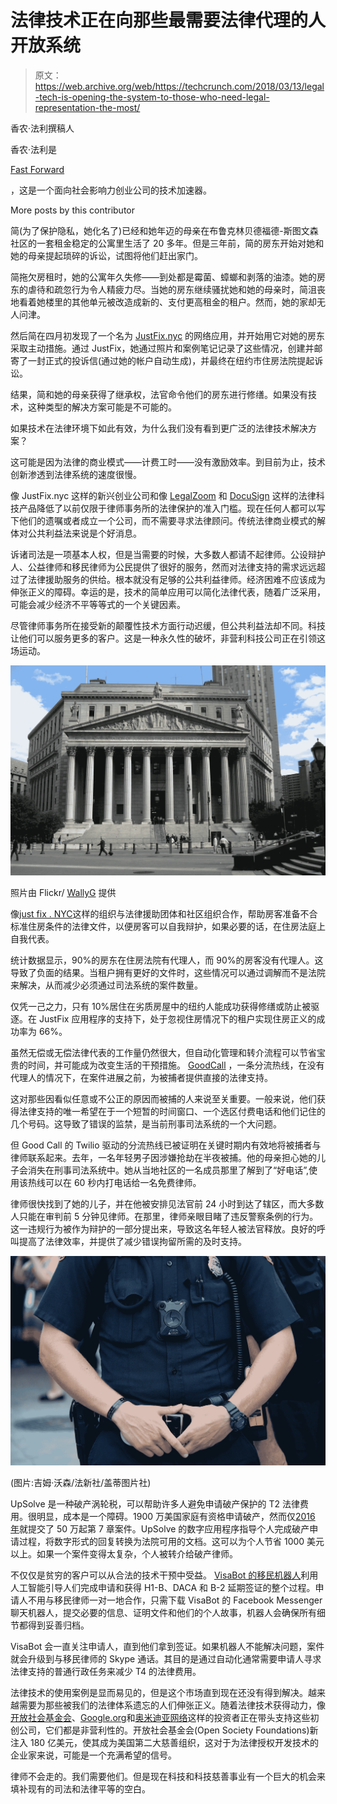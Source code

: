 # 法律技术正在向那些最需要法律代理的人开放系统

> 原文：<https://web.archive.org/web/https://techcrunch.com/2018/03/13/legal-tech-is-opening-the-system-to-those-who-need-legal-representation-the-most/>

香农·法利撰稿人

香农·法利是

[Fast Forward](https://web.archive.org/web/20230405164703/http://www.ffwd.org/)

，这是一个面向社会影响力创业公司的技术加速器。

More posts by this contributor

简(为了保护隐私，她化名了)已经和她年迈的母亲在布鲁克林贝德福德-斯图文森社区的一套租金稳定的公寓里生活了 20 多年。但是三年前，简的房东开始对她和她的母亲提起琐碎的诉讼，试图将他们赶出家门。

简拖欠房租时，她的公寓年久失修——到处都是霉菌、蟑螂和剥落的油漆。她的房东的虐待和疏忽行为令人精疲力尽。当她的房东继续骚扰她和她的母亲时，简沮丧地看着她楼里的其他单元被改造成新的、支付更高租金的租户。然而，她的家却无人问津。

然后简在四月初发现了一个名为 [JustFix.nyc](https://web.archive.org/web/20230405164703/https://app.nimble.com/api/v1/messages/tracking/click/5239bc6b5b521597dcff7d96/573ce90e2007d05876e60044/5a7a268e58ac9c3ebd8f9f99/?redirect=http%3A%2F%2Fjustfix.nyc%2F) 的网络应用，并开始用它对她的房东采取主动措施。通过 JustFix，她通过照片和案例笔记记录了这些情况，创建并邮寄了一封正式的投诉信(通过她的帐户自动生成)，并最终在纽约市住房法院提起诉讼。

结果，简和她的母亲获得了继承权，法官命令他们的房东进行修缮。如果没有技术，这种类型的解决方案可能是不可能的。

如果技术在法律环境下如此有效，为什么我们没有看到更广泛的法律技术解决方案？

这可能是因为法律的商业模式——计费工时——没有激励效率。到目前为止，技术创新渗透到法律系统的速度很慢。

像 JustFix.nyc 这样的新兴创业公司和像 [LegalZoom](https://web.archive.org/web/20230405164703/https://app.nimble.com/api/v1/messages/tracking/click/5239bc6b5b521597dcff7d96/573ce90e2007d05876e60044/5a7a268e58ac9c3ebd8f9f9b/?redirect=https%3A%2F%2Fwww.legalzoom.com%2F) 和 [DocuSign](https://web.archive.org/web/20230405164703/https://app.nimble.com/api/v1/messages/tracking/click/5239bc6b5b521597dcff7d96/573ce90e2007d05876e60044/5a7a268e58ac9c3ebd8f9f9d/?redirect=https%3A%2F%2Fwww.docusign.com%2F) 这样的法律科技产品降低了以前仅限于律师事务所的法律保护的准入门槛。现在任何人都可以写下他们的遗嘱或者成立一个公司，而不需要寻求法律顾问。传统法律商业模式的解体对公共利益法来说是个好消息。

诉诸司法是一项基本人权，但是当需要的时候，大多数人都请不起律师。公设辩护人、公益律师和移民律师为公民提供了很好的服务，然而对法律支持的需求远远超过了法律援助服务的供给。根本就没有足够的公共利益律师。经济困难不应该成为伸张正义的障碍。幸运的是，技术的简单应用可以简化法律代表，随着广泛采用，可能会减少经济不平等等式的一个关键因素。

尽管律师事务所在接受新的颠覆性技术方面行动迟缓，但公共利益法却不同。科技让他们可以服务更多的客户。这是一种永久性的破坏，非营利科技公司正在引领这场运动。

![](img/7a255f01cfcd8681abbe47ba599a31fd.png)

照片由 Flickr/ [WallyG](https://web.archive.org/web/20230405164703/http://flickr.com/photos/wallyg/) 提供

像[just fix . NYC](https://web.archive.org/web/20230405164703/https://app.nimble.com/api/v1/messages/tracking/click/5239bc6b5b521597dcff7d96/573ce90e2007d05876e60044/5a7a268e58ac9c3ebd8f9f9f/?redirect=https%3A%2F%2Fwww.justfix.nyc%2F)这样的组织与法律援助团体和社区组织合作，帮助房客准备不合标准住房条件的法律文件，以便房客可以自我辩护，如果必要的话，在住房法庭上自我代表。

统计数据显示，90%的房东在住房法院有代理人，而 90%的房客没有代理人。这导致了负面的结果。当租户拥有更好的文件时，这些情况可以通过调解而不是法院来解决，从而减少必须通过司法系统的案件数量。

仅凭一己之力，只有 10%居住在劣质房屋中的纽约人能成功获得修缮或防止被驱逐。在 JustFix 应用程序的支持下，处于忽视住房情况下的租户实现住房正义的成功率为 66%。

虽然无偿或无偿法律代表的工作量仍然很大，但自动化管理和转介流程可以节省宝贵的时间，并可能成为改变生活的干预措施。 [GoodCall](https://web.archive.org/web/20230405164703/https://app.nimble.com/api/v1/messages/tracking/click/5239bc6b5b521597dcff7d96/573ce90e2007d05876e60044/5a7a268e58ac9c3ebd8f9fa3/?redirect=https%3A%2F%2Fgoodcall.nyc%2F) ，一条分流热线，在没有代理人的情况下，在案件进展之前，为被捕者提供直接的法律支持。

这对那些因看似任意或不公正的原因而被捕的人来说至关重要。一般来说，他们获得法律支持的唯一希望在于一个短暂的时间窗口、一个选区付费电话和他们记住的几个号码。这导致了错误的监禁，是当前刑事司法系统的一个大问题。

但 Good Call 的 Twilio 驱动的分流热线已被证明在关键时期内有效地将被捕者与律师联系起来。去年，一名年轻男子因涉嫌抢劫在半夜被捕。他的母亲担心她的儿子会消失在刑事司法系统中。她从当地社区的一名成员那里了解到了“好电话”,使用该热线可以在 60 秒内打电话给一名免费律师。

律师很快找到了她的儿子，并在他被安排见法官前 24 小时到达了辖区，而大多数人只能在审判前 5 分钟见律师。在那里，律师亲眼目睹了违反警察条例的行为。这一违规行为被作为辩护的一部分提出来，导致这名年轻人被法官释放。良好的呼叫提高了法律效率，并提供了减少错误拘留所需的及时支持。

![](img/0137a191813ffffe4c5c5870fe791b02.png)

(图片:吉姆·沃森/法新社/盖蒂图片社)

UpSolve 是一种破产涡轮税，可以帮助许多人避免申请破产保护的 T2 法律费用。很明显，成本是一个障碍。1900 万美国家庭有资格申请破产，然而仅[2016 年](https://web.archive.org/web/20230405164703/https://app.nimble.com/api/v1/messages/tracking/click/5239bc6b5b521597dcff7d96/573ce90e2007d05876e60044/5a7a268e58ac9c3ebd8f9fa7/?redirect=http%3A%2F%2Fwww.uscourts.gov%2Fnews%2F2016%2F07%2F27%2Fjune-2016-bankruptcy-filings-down-69-percent)就提交了 50 万起第 7 章案件。UpSolve 的数字应用程序指导个人完成破产申请过程，将数字形式的回复转换为法院可用的文档。这可以为个人节省 1000 美元以上。如果一个案件变得太复杂，个人被转介给破产律师。

不仅仅是贫穷的客户可以从合法的技术干预中受益。 [VisaBot 的移民机器人](https://web.archive.org/web/20230405164703/https://app.nimble.com/api/v1/messages/tracking/click/5239bc6b5b521597dcff7d96/573ce90e2007d05876e60044/5a7a268e58ac9c3ebd8f9fa9/?redirect=https%3A%2F%2Fventurebeat.com%2F2016%2F11%2F14%2Fvisa-lawyer-bot-pledges-to-help-immigrants-make-america-great-again%2F)利用人工智能引导人们完成申请和获得 H1-B、DACA 和 B-2 延期签证的整个过程。申请人不用与移民律师一对一地合作，只需下载 VisaBot 的 Facebook Messenger 聊天机器人，提交必要的信息、证明文件和他们的个人故事，机器人会确保所有细节都得到妥善归档。

VisaBot 会一直关注申请人，直到他们拿到签证。如果机器人不能解决问题，案件就会升级到与移民律师的 Skype 通话。其目的是通过自动化通常需要申请人寻求法律支持的普通行政任务来减少 T4 的法律费用。

法律技术的使用案例是显而易见的，但是这个市场直到现在还没有得到解决。越来越需要为那些被我们的法律体系遗忘的人们伸张正义。随着法律技术获得动力，像[开放社会基金会](https://web.archive.org/web/20230405164703/https://app.nimble.com/api/v1/messages/tracking/click/5239bc6b5b521597dcff7d96/573ce90e2007d05876e60044/5a7a268e58ac9c3ebd8f9fab/?redirect=https%3A%2F%2Fwww.opensocietyfoundations.org%2F)、[Google.org](https://web.archive.org/web/20230405164703/https://app.nimble.com/api/v1/messages/tracking/click/5239bc6b5b521597dcff7d96/573ce90e2007d05876e60044/5a7a268e58ac9c3ebd8f9fad/?redirect=http%3A%2F%2Fgoogle.org%2F)和[奥米迪亚网络](https://web.archive.org/web/20230405164703/https://app.nimble.com/api/v1/messages/tracking/click/5239bc6b5b521597dcff7d96/573ce90e2007d05876e60044/5a7a268e58ac9c3ebd8f9faf/?redirect=http%3A%2F%2Fwww.omidyar.com%2F)这样的投资者正在带头支持这些初创公司，它们都是非营利性的。开放社会基金会(Open Society Foundations)新注入 180 亿美元，使其成为美国第二大慈善组织，这对于为法律授权开发技术的企业家来说，可能是一个充满希望的信号。

律师不会走的。我们需要他们。但是现在科技和科技慈善事业有一个巨大的机会来填补现有的司法和法律平等的空白。